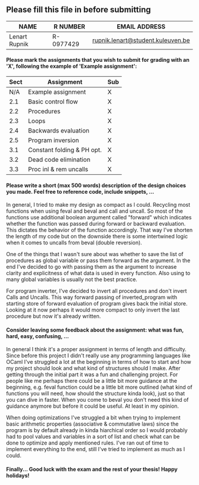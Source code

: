 ## Please fill this file in before submitting


| NAME                  | R NUMBER            | EMAIL ADDRESS |
|-----------------------|---------------------|---------------|
| Lenart Rupnik         | R-0977429           |rupnik.lenart@student.kuleuven.be    |

#### Please mark the assignments that you wish to submit for grading with an 'X', following the example of 'Example assignment': 

| Sect | Assignment                    | Sub |
|------|-------------------------------|-----|
| N/A  | Example assignment            |  X  |
| 2.1  | Basic control flow            |  X  |
| 2.2  | Procedures                    |  X  |
| 2.3  | Loops                         |  X  |
| 2.4  | Backwards evaluation          |  X  |
| 2.5  | Program inversion             |  X  |
| 3.1  | Constant folding & PH opt.    |  X  |
| 3.2  | Dead code elimination         |  X  |
| 3.3  | Proc inl & rem uncalls        |  X  |

#### Please write a short (max 500 words) description of the design choices you made. Feel free to reference code, include snippets, ...
In general, I tried to make my design as compact as I could. Recycling most functions when using feval and beval and call and uncall. So most of the functions use additional boolean argument called "forward" which indicates whether the function was passed during forward or backward evaluation. This dictates the behavior of the function accordingly. That way I've shorten the length of my code but on the downside there is some intertwined logic when it comes to uncalls from beval (double reversion).

One of the things that I wasn't sure about was whether to save the list of procedures as global variable or pass them forward as the argument. In the end I've decided to go with passing them as the argument to increase clarity and explicitness of what data is used in every function. Also using to many global variables is usually not the best practice.

For program inverter, I've decided to invert all procedures and don't invert Calls and Uncalls. This way forward passing of inverted_program with starting store of forward evaluation of program gives back the initial store. Looking at it now perhaps it would more compact to only invert the last procedure but now it's already written.



#### Consider leaving some feedback about the assignment: what was fun, hard, easy, confusing, ... 

In general I think it's a proper assignment in terms of length and difficulty. Since before this project I didn't really use any programming languages like OCaml I've struggled a lot at the beginning in terms of how to start and how my project should look and what kind of structures should I make. After getting through the initial part it was a fun and challenging project. For people like me perhaps there could be a little bit more guidance at the beginning, e.g. feval function could be a little bit more outlined (what kind of functions you will need, how should the structure kinda look), just so that you can dive in faster. When you come to beval you don't need this kind of guidance anymore but before it could be useful. At least in my opinion.

When doing optimizations I've struggled a bit when trying to implement basic arithmetic properties (associative & commutative laws) since the program is by default already in kinda hiarchical order so I would probably had to pool values and variables in a sort of list and check what can be done to optimize and apply mentioned rules. I've ran out of time to implement everything to the end, still I've tried to implement as much as I could.

#### Finally... Good luck with the exam and the rest of your thesis! Happy holidays!